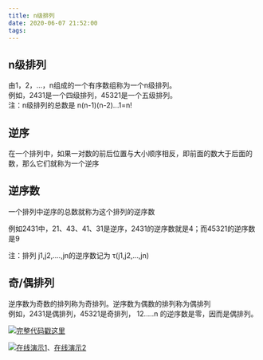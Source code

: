 ```yaml
---
title: n级排列
date: 2020-06-07 21:52:00
tags:
---
```


##  n级排列

由1，2，...，n组成的一个有序数组称为一个n级排列。  
例如，2431是一个四级排列，45321是一个五级排列。  
注：n级排列的总数是 n(n-1)(n-2)...1=n!
<!-- more -->
##  逆序

在一个排列中，如果一对数的前后位置与大小顺序相反，即前面的数大于后面的数，那么它们就称为一个逆序

##  逆序数

一个排列中逆序的总数就称为这个排列的逆序数

例如2431中，21、43、41、31是逆序，2431的逆序数就是4；而45321的逆序数是9

注：排列 j1,j2,....,jn的逆序数记为 τ(j1,j2,...,jn)

##  奇/偶排列

逆序数为奇数的排列称为奇排列。逆序数为偶数的排列称为偶排列  
例如，2431是偶排列，45321是奇排列， 12.....n 的逆序数是零，因而是偶排列。

![](/images/hand.webp)[完整代码戳这里](https://gitee.com/kaysama/blog-source-host/blob/master/n%E7%BA%A7%E6%8E%92%E5%88%97/index.html)

![](/images/hand.webp)[在线演示1](http://kaysama.gitee.io/blog-source-host/n%E7%BA%A7%E6%8E%92%E5%88%97/)、[在线演示2](https://codepen.io/oj8kay/pen/QWybzgG)
